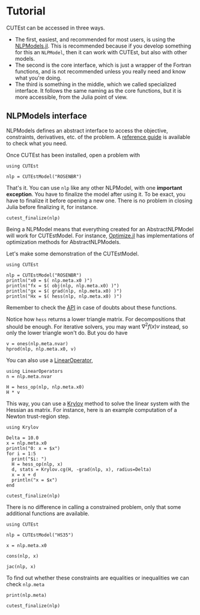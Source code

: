 # Tutorial

CUTEst can be accessed in three ways.
- The first, easiest, and recommended for most users, is using the
  [NLPModels.jl](https://github.com/JuliaSmoothOptimizers/NLPModels.jl).
  This is recommended because if you develop something for this an `NLPModel`,
  then it can work with CUTEst, but also with other models.
- The second is the core interface, which is just a wrapper of the Fortran
  functions, and is not recommended unless you really need and know what you're
  doing.
- The third is something in the middle, which we called specialized interface.
  It follows the same naming as the core functions, but it is more accessible,
  from the Julia point of view.

## NLPModels interface

NLPModels defines an abstract interface to access the objective, constraints,
derivatives, etc. of the problem. A
[reference guide](https://juliasmoothoptimizers.github.io/NLPModels.jl/latest/api#reference-guide)
is available to check what you need.

Once CUTEst has been installed, open a problem with

```@example ex1
using CUTEst

nlp = CUTEstModel("ROSENBR")
```

That's it. You can use `nlp` like any other NLPModel, with one **important
exception**. You have to finalize the model after using it. To be exact, you
have to finalize it before opening a new one. There is no problem in closing
Julia before finalizing it, for instance.

```@example ex1
cutest_finalize(nlp)
```

Being a NLPModel means that everything created for an AbstractNLPModel will work
for CUTEstModel. For instance,
[Optimize.jl](https://github.com/JuliaSmoothOptimizers/Optimize.jl)
has implementations of optimization methods for AbstractNLPModels.

Let's make some demonstration of the CUTEstModel.

```@example ex1
using CUTEst

nlp = CUTEstModel("ROSENBR")
println("x0 = $( nlp.meta.x0 )")
println("fx = $( obj(nlp, nlp.meta.x0) )")
println("gx = $( grad(nlp, nlp.meta.x0) )")
println("Hx = $( hess(nlp, nlp.meta.x0) )")
```

Remember to check the
[API](https://juliasmoothoptimizers.github.io/NLPModels.jl/latest/api)
in case of doubts about these functions.

Notice how `hess` returns a lower triangle matrix.
For decompositions that should be enough.
For iterative solvers, you may want $\nabla^2 f(x) v$ instead, so only the lower
triangle won't do.
But you do have

```@example ex1
v = ones(nlp.meta.nvar)
hprod(nlp, nlp.meta.x0, v)
```

You can also use a
[LinearOperator](https://github.com/JuliaSmoothOptimizers/LinearOperators.jl),

```@example ex1
using LinearOperators
n = nlp.meta.nvar

H = hess_op(nlp, nlp.meta.x0)
H * v
```

This way, you can use a
[Krylov](https://github.com/JuliaSmoothOptimizers/Krylov.jl) method to solve the linear
system with the Hessian as matrix.
For instance, here is an example computation of a Newton trust-region step.

```@example ex1
using Krylov

Delta = 10.0
x = nlp.meta.x0
println("0: x = $x")
for i = 1:5
  print("$i: ")
  H = hess_op(nlp, x)
  d, stats = Krylov.cg(H, -grad(nlp, x), radius=Delta)
  x = x + d
  println("x = $x")
end
```

```@example ex1
cutest_finalize(nlp)
```

There is no difference in calling a constrained problem, only that some
additional functions are available.

```@example ex2
using CUTEst

nlp = CUTEstModel("HS35")
```

```@example ex2
x = nlp.meta.x0

cons(nlp, x)
```

```@example ex2
jac(nlp, x)
```

To find out whether these constraints are equalities or inequalities we can
check `nlp.meta`

```@example ex2
print(nlp.meta)
```

```@example ex2
cutest_finalize(nlp)
```

